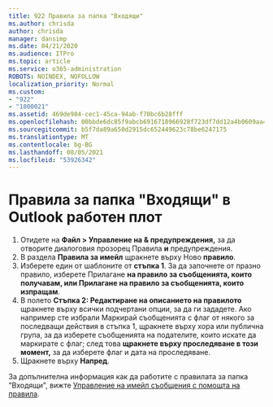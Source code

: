 ```yaml
---
title: 922 Правила за папка "Входящи"
ms.author: chrisda
author: chrisda
manager: dansimp
ms.date: 04/21/2020
ms.audience: ITPro
ms.topic: article
ms.service: o365-administration
ROBOTS: NOINDEX, NOFOLLOW
localization_priority: Normal
ms.custom:
- "922"
- "1800021"
ms.assetid: 469de984-cec1-45ca-94ab-f70bc6b28fff
ms.openlocfilehash: 00bbde6dc85f9abcb6916718966928f723df7dd12a4b0609aa454ac3c9bdb3e3
ms.sourcegitcommit: b5f7da89a650d2915dc652449623c78be6247175
ms.translationtype: MT
ms.contentlocale: bg-BG
ms.lasthandoff: 08/05/2021
ms.locfileid: "53926342"
---
```

# <a name="inbox-rules-in-outlook-desktop"></a>Правила за папка "Входящи" в Outlook работен плот

1. Отидете на **Файл > Управление на & предупреждения,** за да отворите диалоговия прозорец Правила **и** предупреждения.
2. В раздела **Правила за имейл** щракнете върху Ново **правило**.
3. Изберете един от шаблоните от **стъпка 1**. За да започнете от празно правило, изберете Прилагане **на правило за съобщенията, които получавам, или Прилагане на правило за съобщенията, които изпращам**.
4. В полето **Стъпка 2: Редактиране на описанието на правилото** щракнете върху всички подчертани опции, за да ги зададете. Ако например сте  избрали Маркирай съобщенията с флаг от някого  за последващи действия в стъпка 1, щракнете върху хора или публична група, за да изберете съобщенията на подателите, които искате да маркирате с флаг; след това **щракнете върху проследяване в този момент,** за да изберете флаг и дата на проследяване.
5. Щракнете върху **Напред**.

За допълнителна информация как да работите с правилата за папка "Входящи", вижте [Управление на имейл съобщения с помощта на правила](https://support.office.com/article/manage-email-messages-by-using-rules-c24f5dea-9465-4df4-ad17-a50704d66c59).
